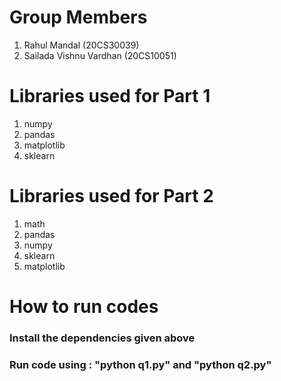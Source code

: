 # Group Members
1. Rahul Mandal (20CS30039)
2. Sailada Vishnu Vardhan (20CS10051)




# Libraries used for Part 1
1. numpy
2. pandas
3. matplotlib
4. sklearn



# Libraries used for Part 2
1. math
2. pandas
3. numpy
4. sklearn
5. matplotlib 




# How to run codes

### Install the dependencies given above
### Run code using : "python q1.py" and "python q2.py" 


